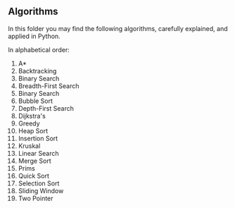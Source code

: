 ## Algorithms

In this folder you may find the following algorithms, carefully explained, and applied in Python.

In alphabetical order:

1. A*
2. Backtracking
3. Binary Search
4. Breadth-First Search
5. Binary Search
6. Bubble Sort
7. Depth-First Search
8. Dijkstra's
9. Greedy
10. Heap Sort
11. Insertion Sort
12. Kruskal
13. Linear Search
14. Merge Sort
15. Prims
16. Quick Sort
17. Selection Sort
18. Sliding Window
19. Two Pointer
